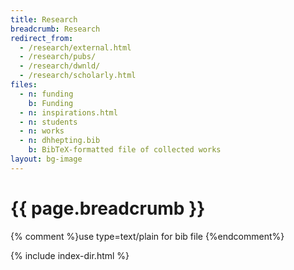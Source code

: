 ```yaml
---
title: Research
breadcrumb: Research
redirect_from:
  - /research/external.html
  - /research/pubs/
  - /research/dwnld/
  - /research/scholarly.html
files:
  - n: funding
    b: Funding
  - n: inspirations.html
  - n: students
  - n: works
  - n: dhhepting.bib
    b: BibTeX-formatted file of collected works
layout: bg-image
---
```

# {{ page.breadcrumb }}
{% comment %}use type=text/plain for bib file {%endcomment%}

{% include index-dir.html %}

